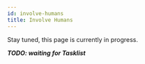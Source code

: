 ```yaml
---
id: involve-humans
title: Involve Humans
---
```


Stay tuned, this page is currently in progress.

___TODO: waiting for Tasklist___
